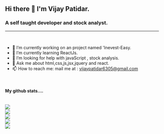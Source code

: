## Hi there 👋 I'm Vijay Patidar.

### A self taught developer and stock analyst.

---
<br />



- 🔭 I’m currently working on an project named 'Inevest-Easy.
- 🌱 I’m currently learning ReactJs.
- 🤔 I’m looking for help with javaScript , stock analysis.
- 💬 Ask me about html,css,js,jsx,jquery and react.
- 📫 How to reach me: mail me at : vijaypatidar6305@gmail.com
<br />

#### My github stats....
<br />
<img src="https://komarev.com/ghpvc/?username=vijayp29">
<br />
<img src="https://github-readme-stats.vercel.app/api?username=vijayp29">
<br />
<img src="http://github-readme-streak-stats.herokuapp.com?user=vijayp29&theme=dark&hide_border=true" >
<br />
<img src="https://github-readme-stats.vercel.app/api/top-langs/?username=vijayp29">
<br />
<img src="https://github-profile-trophy.vercel.app/?username=vijayp29">
<br />


